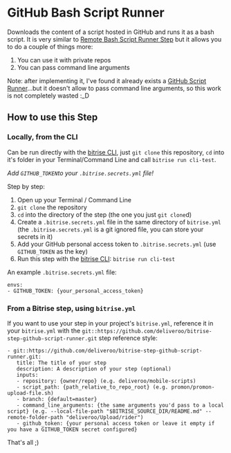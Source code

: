 # GitHub Bash Script Runner

Downloads the content of a script hosted in GitHub and runs it as a bash script. 
It is very similar to [Remote Bash Script Runner Step](https://github.com/bitrise-steplib/steps-remote-script-runner) but it allows you to do a couple of things more:

1. You can use it with private repos
2. You can pass command line arguments

Note: after implementing it, I've found it already exists a [GitHub Script Runner](https://github.com/AndersonLasak/bitrise-step-github-script-runner)...but it doesn't allow to pass command line arguments, so this work is not completely wasted :_D

## How to use this Step

### Locally, from the CLI

Can be run directly with the [bitrise CLI](https://github.com/bitrise-io/bitrise),
just `git clone` this repository, `cd` into it's folder in your Terminal/Command Line
and call `bitrise run cli-test`.

*Add `GITHUB_TOKEN`to your `.bitrise.secrets.yml` file!*

Step by step:

1. Open up your Terminal / Command Line
2. `git clone` the repository
3. `cd` into the directory of the step (the one you just `git clone`d)
5. Create a `.bitrise.secrets.yml` file in the same directory of `bitrise.yml`
   (the `.bitrise.secrets.yml` is a git ignored file, you can store your secrets in it)
6. Add your GitHub personal access token to `.bitrise.secrets.yml` (use `GITHUB_TOKEN` as the key)
7. Run this step with the [bitrise CLI](https://github.com/bitrise-io/bitrise): `bitrise run cli-test`

An example `.bitrise.secrets.yml` file:

```
envs:
- GITHUB_TOKEN: {your_personal_access_token}
```

### From a Bitrise step, using `bitrise.yml`

If you want to use your step in your project's `bitrise.yml`, reference it in your `bitrise.yml` with the `git::https://github.com/deliveroo/bitrise-step-github-script-runner.git` step reference style:

```
- git::https://github.com/deliveroo/bitrise-step-github-script-runner.git:
   title: The title of your step
   description: A description of your step (optional)
   inputs:
   - repository: {owner/repo} (e.g. deliveroo/mobile-scripts)
   - script_path: {path_relative_to_repo_root} (e.g. promon/promon-upload-file.sh)
   - branch: {default=master}
   - command_line_arguments: {the same arguments you'd pass to a local script} (e.g. --local-file-path "$BITRISE_SOURCE_DIR/README.md" --remote-folder-path "deliveroo/Upload/rider")
   - github_token: {your personal access token or leave it empty if you have a GITHUB_TOKEN secret configured}
```

That's all ;)
